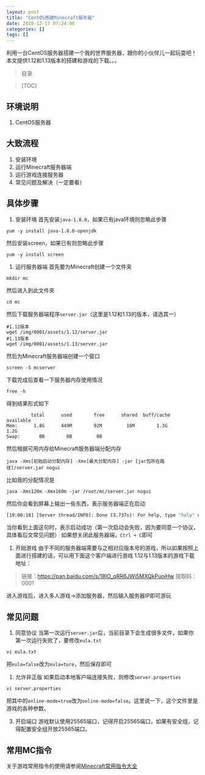```yaml
---
layout: post
title: "CentOS搭建Minecraft服务器"
date: 2018-12-17 07:24:00
categories: []
tags: []
---
```

利用一台CentOS服务器搭建一个我的世界服务器，跟你的小伙伴儿一起玩耍吧！本文提供1.12和1.13版本的搭建和游戏的下载。。。<!--more-->
> 目录

> [TOC]

## 环境说明
1. CentOS服务器

## 大致流程
1. 安装环境
1. 运行Minecraft服务器端
1. 运行游戏连接服务器
1. 常见问题及解决（一定要看）

## 具体步骤
1. 安装环境
首先安装`java-1.8.0`，如果已有java环境则忽略此步骤
```shell
yum -y install java-1.8.0-openjdk
```
然后安装screen，如果已有则忽略此步骤
```shell
yum -y install screen
```
1. 运行服务器端
首先要为Minecraft创建一个文件夹
```shell
mkdir mc
```
然后进入到此文件夹
```shell
cd mc
```
然后下载服务器端程序`server.jar`（这里是1.12和1.13的版本，请选其一）
```shell
#1.12版本
wget /img/0001/assets/1.12/server.jar
#1.13版本
wget /img/0001/assets/1.13/server.jar
```
然后为Minecraft服务器端创建一个窗口
```shell
screen -S mcserver
```
下载完成后查看一下服务器内存使用情况
```shell
free -h
```
得到结果形式如下
```shell
         total      used        free      shared  buff/cache   available
Mem:      1.8G      449M        92M         16M        1.3G        1.2G
Swap:       0B        0B         0B
```
然后根据可用内存给Minecraft服务器端分配内存
```shell
java -Xms[初始启动分配内存] -Xmx[最大分配内存] -jar [jar包所在路径]/server.jar nogui
```
比如我的分配情况是
```shell
java -Xms120m -Xmx160m -jar /root/mc/server.jar nogui
```
然后你会看到屏幕上输出一些东西，表示服务器端正在启动
```bash
[19:00:18] [Server thread/INFO]: Done (3.737s)! For help, type "help" or "?"
```
当你看到上面这句时，表示启动成功（第一次启动会失败，因为要同意一个协议，具体看后文常见问题）
如果想关闭此服务器端，`Ctrl + C`即可
1. 开始游戏
由于不同的服务器端需要与之相对应版本号的游戏，所以如果按照上面进行搭建的话，可以用下面这个客户端进行游戏
1.12与1.13版本的游戏下载地址：
> 链接：https://pan.baidu.com/s/18IO_qRR6JWi5MXQkPuojHw 
提取码：0001

 进入游戏后，进入多人游戏->添加服务器，然后输入服务器IP即可游玩

## 常见问题
1. 同意协议
当第一次运行`server.jar`后，当前目录下会生成很多文件，如果你第一次运行失败了，要修改`eula.txt`
```shell
vi eula.txt
```
把`eula=false`改为`eula=ture`，然后保存即可

1. 允许非正版
如果启动本地客户端连接失败，则修改`server.properties`
```shell
vi server.properties
```
把其中的`online-mode=true`改为`online-mode=false`。这里说一下，这个文件里是游戏的各种参数。

3. 开启端口
游戏默认使用25565端口，记得开启25565端口，如果有安全组，记得配置安全组开放25565端口。

## 常用MC指令
关于游戏常用指令的使用请参阅[Minecraft常用指令大全](https://zkk.me/0x0007.html "Minecraft常用指令大全")